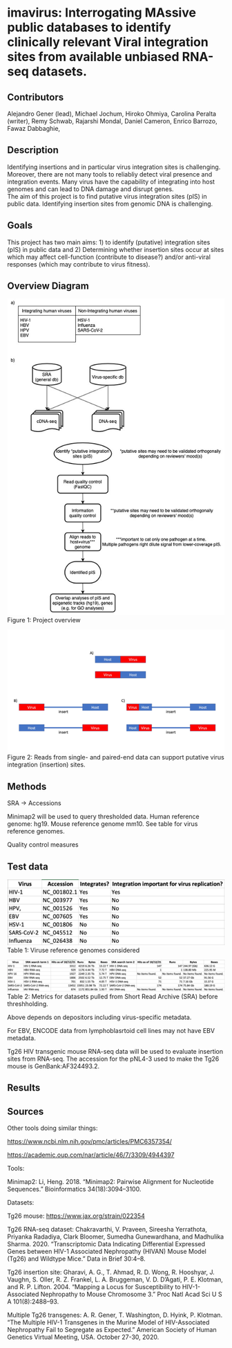 # imavirus: Interrogating MAssive public databases to identify clinically relevant Viral integration sites from available unbiased RNA-seq datasets.


## Contributors

Alejandro Gener (lead), 
Michael Jochum, 
Hiroko Ohmiya, 
Carolina Peralta (writer), 
Remy Schwab, 
Rajarshi Mondal, 
Daniel Cameron, 
Enrico Barrozo, 
Fawaz Dabbaghie, 


## Description
Identifying insertions and in particular virus integration sites is challenging. Moreover, there are not many tools to reliabliy detect viral presence and integration events. 
Many virus have the capability of integrating into host genomes and can lead to DNA damage and disrupt genes. 	
The aim of this project is to find putative virus integration sites (pIS) in public data. Identifying insertion sites from genomic DNA is challenging.


## Goals

This project has two main aims: 1) to identify (putative) integration sites (pIS) in public data and 2) Determining whether insertion sites occur at sites which may affect cell-function (contribute to disease?) and/or anti-viral responses (which may contribute to virus fitness). 


## Overview Diagram

![](https://github.com/collaborativebioinformatics/imavirus/blob/2f27cd88604fc01b134df44fc492afca9830ef25/Untitled%20Diagram%20v2.jpg)
Figure 1: Project overview

![](https://github.com/collaborativebioinformatics/imavirus/blob/7dd2b136a9592c2cb86b449f48f7b54aa2df7a67/SV%20hackathon%20figure.jpg)
Figure 2: Reads from single- and paired-end data can support putative virus integration (insertion) sites.

## Methods

SRA -> Accessions 

Minimap2 will be used to query thresholded data. Human reference genome: hg19. Mouse reference genome mm10. See table for virus reference genomes.

Quality control measures

## Test data

![](https://github.com/collaborativebioinformatics/imavirus/blob/84a24bed481bd93c2771a7d395ef160db5497db3/Screen%20Shot%202021-10-12%20at%202.57.23%20PM.png)
Table 1: Viruse reference genomes considered

![](https://github.com/collaborativebioinformatics/imavirus/blob/faea5562d55e5ac4700ae02ffdca48d0b5d2b284/Screen%20Shot%202021-10-12%20at%2011.51.39%20AM.png)
Table 2: Metrics for datasets pulled from Short Read Archive (SRA) before threshholding.

Above depends on depositors including virus-specific metadata.

For EBV, ENCODE data from lymphoblasrtoid cell lines may not have EBV metadata.

Tg26 HIV transgenic mouse RNA-seq data will be used to evaluate insertion sites from RNA-seq. The accession for the pNL4-3 used to make the Tg26 mouse is GenBank:AF324493.2.

## Results

## Sources

Other tools doing similar things:

https://www.ncbi.nlm.nih.gov/pmc/articles/PMC6357354/

https://academic.oup.com/nar/article/46/7/3309/4944397

Tools:

Minimap2: Li, Heng. 2018. “Minimap2: Pairwise Alignment for Nucleotide Sequences.” Bioinformatics 34(18):3094–3100.

Datasets:

Tg26 mouse: https://www.jax.org/strain/022354

Tg26 RNA-seq dataset: Chakravarthi, V. Praveen, Sireesha Yerrathota, Priyanka Radadiya, Clark Bloomer, Sumedha Gunewardhana, and Madhulika Sharma. 2020. “Transcriptomic Data Indicating Differential Expressed Genes between HIV-1 Associated Nephropathy (HIVAN) Mouse Model (Tg26) and Wildtype Mice.” Data in Brief 30:4–8.

Tg26 insertion site: Gharavi, A. G., T. Ahmad, R. D. Wong, R. Hooshyar, J. Vaughn, S. Oller, R. Z. Frankel, L. A. Bruggeman, V. D. D’Agati, P. E. Klotman, and R. P. Lifton. 2004. “Mapping a Locus for Susceptibility to HIV-1-Associated Nephropathy to Mouse Chromosome 3.” Proc Natl Acad Sci U S A 101(8):2488–93.

Multiple Tg26 transgenes: A. R. Gener, T. Washington, D. Hyink, P. Klotman. “The Multiple HIV-1 Transgenes in the Murine Model of HIV-Associated Nephropathy Fail to Segregate as Expected.” American Society of Human Genetics Virtual  Meeting, USA. October 27-30, 2020.
